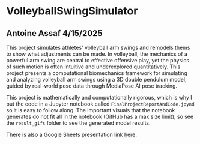 # VolleyballSwingSimulator
## Antoine Assaf 4/15/2025

This project simulates athletes' volleyball arm swings and remodels thems to show what adjustments can be made. In volleyball, the mechanics of a powerful arm swing are central to effective offensive play, yet the physics of such motion is often intuitive and underexplored quantitatively. This project presents a computational biomechanics framework for simulating and analyzing volleyball arm swings using a 3D double pendulum model, guided by real-world pose data through MediaPose AI pose tracking.

This project is mathematically and computationally rigorous, which is why I put the code in a Jupyter notebook called `FinalProjectReportAndCode.jpynd` so it is easy to follow along. The important visuals that the notebook generates do not fit all in the notebook (GitHub has a max size limit), so see the `result_gifs` folder to see the generated model results.

There is also a Google Sheets presentation link [here](https://docs.google.com/presentation/d/1ngkEj570Q9AR_ioHgSVsZ9D1tItXbXuEXXEPR8DTSe4/edit?usp=sharing).